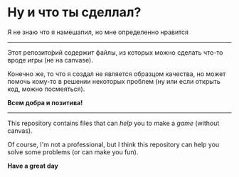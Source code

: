 # Ну и что ты сделлал?

Я не знаю что я намешапил, но мне определенно нравится 

---

Этот репозито́рий содержит файлы, из которых можно сделать что-то вроде игры (не на canvasе).

Конечно же, то что я создал не является образцом качества, но может помочь кому-то в решении некоторых проблем (ну или если открыть код, можно посмеяться).

**Всем добра и позитива!**

---

This repository contains files that can *help* you to make a *game* (without canvas).

Of course, I'm not a professional, but I think this repository can help you solve some problems (or can make you fun).

**Have a great day**
